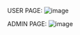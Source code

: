 USER PAGE:
![image](https://github.com/user-attachments/assets/767c4bb2-061c-41fb-b7e8-ad410b897951)

ADMIN PAGE:
![image](https://github.com/user-attachments/assets/2a382450-3320-442a-8d5e-50b0f6852f67)



